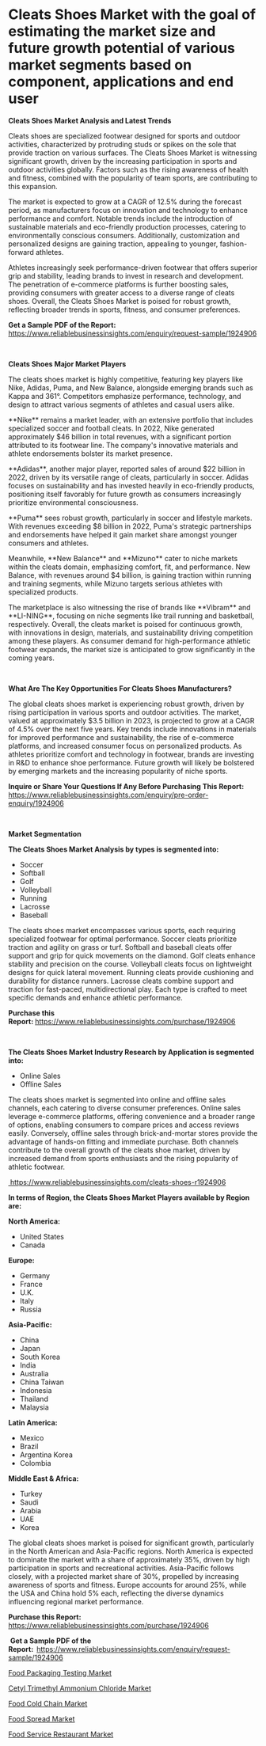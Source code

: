 <p><h1>Cleats Shoes Market with the goal of estimating the market size and future growth potential of various market segments based on component, applications and end user</h1></p><p><strong>Cleats Shoes Market Analysis and Latest Trends</strong></p>
<p><p>Cleats shoes are specialized footwear designed for sports and outdoor activities, characterized by protruding studs or spikes on the sole that provide traction on various surfaces. The Cleats Shoes Market is witnessing significant growth, driven by the increasing participation in sports and outdoor activities globally. Factors such as the rising awareness of health and fitness, combined with the popularity of team sports, are contributing to this expansion.</p><p>The market is expected to grow at a CAGR of 12.5% during the forecast period, as manufacturers focus on innovation and technology to enhance performance and comfort. Notable trends include the introduction of sustainable materials and eco-friendly production processes, catering to environmentally conscious consumers. Additionally, customization and personalized designs are gaining traction, appealing to younger, fashion-forward athletes.</p><p>Athletes increasingly seek performance-driven footwear that offers superior grip and stability, leading brands to invest in research and development. The penetration of e-commerce platforms is further boosting sales, providing consumers with greater access to a diverse range of cleats shoes. Overall, the Cleats Shoes Market is poised for robust growth, reflecting broader trends in sports, fitness, and consumer preferences.</p></p>
<p><strong>Get a Sample PDF of the Report:&nbsp;</strong> <a href="https://www.reliablebusinessinsights.com/enquiry/request-sample/1924906?utm_campaign=1509&utm_medium=2&utm_source=Github&utm_content=ia&utm_term=24102024&utm_id=cleats-shoes">https://www.reliablebusinessinsights.com/enquiry/request-sample/1924906</a></p>
<p>&nbsp;</p>
<p><strong>Cleats Shoes Major Market Players</strong></p>
<p><p>The cleats shoes market is highly competitive, featuring key players like Nike, Adidas, Puma, and New Balance, alongside emerging brands such as Kappa and 361°. Competitors emphasize performance, technology, and design to attract various segments of athletes and casual users alike.</p><p>**Nike** remains a market leader, with an extensive portfolio that includes specialized soccer and football cleats. In 2022, Nike generated approximately $46 billion in total revenues, with a significant portion attributed to its footwear line. The company's innovative materials and athlete endorsements bolster its market presence.</p><p>**Adidas**, another major player, reported sales of around $22 billion in 2022, driven by its versatile range of cleats, particularly in soccer. Adidas focuses on sustainability and has invested heavily in eco-friendly products, positioning itself favorably for future growth as consumers increasingly prioritize environmental consciousness.</p><p>**Puma** sees robust growth, particularly in soccer and lifestyle markets. With revenues exceeding $8 billion in 2022, Puma's strategic partnerships and endorsements have helped it gain market share amongst younger consumers and athletes.</p><p>Meanwhile, **New Balance** and **Mizuno** cater to niche markets within the cleats domain, emphasizing comfort, fit, and performance. New Balance, with revenues around $4 billion, is gaining traction within running and training segments, while Mizuno targets serious athletes with specialized products.</p><p>The marketplace is also witnessing the rise of brands like **Vibram** and **LI-NING**, focusing on niche segments like trail running and basketball, respectively. Overall, the cleats market is poised for continuous growth, with innovations in design, materials, and sustainability driving competition among these players. As consumer demand for high-performance athletic footwear expands, the market size is anticipated to grow significantly in the coming years.</p></p>
<p>&nbsp;</p>
<p><strong>What Are The Key Opportunities For Cleats Shoes Manufacturers?</strong></p>
<p><p>The global cleats shoes market is experiencing robust growth, driven by rising participation in various sports and outdoor activities. The market, valued at approximately $3.5 billion in 2023, is projected to grow at a CAGR of 4.5% over the next five years. Key trends include innovations in materials for improved performance and sustainability, the rise of e-commerce platforms, and increased consumer focus on personalized products. As athletes prioritize comfort and technology in footwear, brands are investing in R&D to enhance shoe performance. Future growth will likely be bolstered by emerging markets and the increasing popularity of niche sports.</p></p>
<p><strong>Inquire or Share Your Questions If Any Before Purchasing This Report:</strong> <a href="https://www.reliablebusinessinsights.com/enquiry/pre-order-enquiry/1924906?utm_campaign=1509&utm_medium=2&utm_source=Github&utm_content=ia&utm_term=24102024&utm_id=cleats-shoes">https://www.reliablebusinessinsights.com/enquiry/pre-order-enquiry/1924906</a></p>
<p>&nbsp;</p>
<p><strong>Market Segmentation</strong></p>
<p><strong>The Cleats Shoes Market Analysis by types is segmented into:</strong></p>
<p><ul><li>Soccer</li><li>Softball</li><li>Golf</li><li>Volleyball</li><li>Running</li><li>Lacrosse</li><li>Baseball</li></ul></p>
<p><p>The cleats shoes market encompasses various sports, each requiring specialized footwear for optimal performance. Soccer cleats prioritize traction and agility on grass or turf. Softball and baseball cleats offer support and grip for quick movements on the diamond. Golf cleats enhance stability and precision on the course. Volleyball cleats focus on lightweight designs for quick lateral movement. Running cleats provide cushioning and durability for distance runners. Lacrosse cleats combine support and traction for fast-paced, multidirectional play. Each type is crafted to meet specific demands and enhance athletic performance.</p></p>
<p><strong>Purchase this Report:&nbsp;</strong><a href="https://www.reliablebusinessinsights.com/purchase/1924906?utm_campaign=1509&utm_medium=2&utm_source=Github&utm_content=ia&utm_term=24102024&utm_id=cleats-shoes">https://www.reliablebusinessinsights.com/purchase/1924906</a></p>
<p>&nbsp;</p>
<p><strong>The Cleats Shoes Market Industry Research by Application is segmented into:</strong></p>
<p><ul><li>Online Sales</li><li>Offline Sales</li></ul></p>
<p><p>The cleats shoes market is segmented into online and offline sales channels, each catering to diverse consumer preferences. Online sales leverage e-commerce platforms, offering convenience and a broader range of options, enabling consumers to compare prices and access reviews easily. Conversely, offline sales through brick-and-mortar stores provide the advantage of hands-on fitting and immediate purchase. Both channels contribute to the overall growth of the cleats shoe market, driven by increased demand from sports enthusiasts and the rising popularity of athletic footwear.</p></p>
<p><a href="https://www.reliablebusinessinsights.com/cleats-shoes-r1924906?utm_campaign=1509&utm_medium=2&utm_source=Github&utm_content=ia&utm_term=24102024&utm_id=cleats-shoes">&nbsp;https://www.reliablebusinessinsights.com/cleats-shoes-r1924906</a></p>
<p><strong>In terms of Region, the Cleats Shoes Market Players available by Region are:</strong></p>
<p>
    <p> <strong> North America: </strong>
        <ul>
            <li>United States</li>
            <li>Canada</li>
        </ul>
        </p> 
    <p> <strong> Europe: </strong>
        <ul>
            <li>Germany</li>
            <li>France</li>
            <li>U.K.</li>
            <li>Italy</li>
            <li>Russia</li>
        </ul>
        </p> 
    <p> <strong> Asia-Pacific: </strong>
        <ul>
            <li>China</li>
            <li>Japan</li>
            <li>South Korea</li>
            <li>India</li>
            <li>Australia</li>
            <li>China Taiwan</li>
            <li>Indonesia</li>
            <li>Thailand</li>
            <li>Malaysia</li>
        </ul>
        </p> 
    <p> <strong> Latin America: </strong>
        <ul>
            <li>Mexico</li>
            <li>Brazil</li>
            <li>Argentina Korea</li>
            <li>Colombia</li>
        </ul>
        </p> 
    <p> <strong> Middle East & Africa: </strong>
        <ul>
            <li>Turkey</li>
            <li>Saudi</li>
            <li>Arabia</li>
            <li>UAE</li>
            <li>Korea</li>
        </ul>
    </p>
    </p>
<p><p>The global cleats shoes market is poised for significant growth, particularly in the North American and Asia-Pacific regions. North America is expected to dominate the market with a share of approximately 35%, driven by high participation in sports and recreational activities. Asia-Pacific follows closely, with a projected market share of 30%, propelled by increasing awareness of sports and fitness. Europe accounts for around 25%, while the USA and China hold 5% each, reflecting the diverse dynamics influencing regional market performance.</p></p>
<p><strong>Purchase this Report: </strong><a href="https://www.reliablebusinessinsights.com/purchase/1924906?utm_campaign=1509&utm_medium=2&utm_source=Github&utm_content=ia&utm_term=24102024&utm_id=cleats-shoes">https://www.reliablebusinessinsights.com/purchase/1924906</a></p>
<p>&nbsp;<strong>Get a Sample PDF of the Report:&nbsp;&nbsp;</strong><a href="https://www.reliablebusinessinsights.com/enquiry/request-sample/1924906?utm_campaign=1509&utm_medium=2&utm_source=Github&utm_content=ia&utm_term=24102024&utm_id=cleats-shoes">https://www.reliablebusinessinsights.com/enquiry/request-sample/1924906</a></p>
<p><strong></strong></p>
<p><p><a href="https://www.linkedin.com/pulse/decoding-food-packaging-testing-market-signals-growth-algorithms-7vboc?utm_campaign=1509&utm_medium=2&utm_source=Github&utm_content=ia&utm_term=24102024&utm_id=cleats-shoes">Food Packaging Testing Market</a></p><p><a href="https://github.com/BellAuer/Market-Research-Report-List-1/blob/main/cetyl-trimethyl-ammonium-chloride-market.md?utm_campaign=1509&utm_medium=2&utm_source=Github&utm_content=ia&utm_term=24102024&utm_id=cleats-shoes">Cetyl Trimethyl Ammonium Chloride Market</a></p><p><a href="https://www.linkedin.com/pulse/evaluating-food-cold-chain-market-trends-growth-opportunities-nga2c?utm_campaign=1509&utm_medium=2&utm_source=Github&utm_content=ia&utm_term=24102024&utm_id=cleats-shoes">Food Cold Chain Market</a></p><p><a href="https://www.linkedin.com/pulse/evolution-food-spread-market-key-shifts-from-2024-2031-oahvc?utm_campaign=1509&utm_medium=2&utm_source=Github&utm_content=ia&utm_term=24102024&utm_id=cleats-shoes">Food Spread Market</a></p><p><a href="https://www.linkedin.com/pulse/global-food-service-restaurant-market-comprehensive-analysis-6nydc?utm_campaign=1509&utm_medium=2&utm_source=Github&utm_content=ia&utm_term=24102024&utm_id=cleats-shoes">Food Service Restaurant Market</a></p></p>